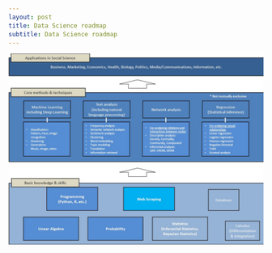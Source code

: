 ```yaml
---
layout: post
title: Data Science roadmap
subtitle: Data Science roadmap
---
```


![alt text](../img/ds_roadmap.jpg)
